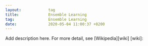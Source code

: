 ```yaml
---
layout:            tag
title:             Ensemble Learning
tag:               Ensemble Learning
date:              2020-05-04 11:00:37 +0200
---
```

Add description here.
For more detail, see [Wikipedia][wiki]
[wiki]:
